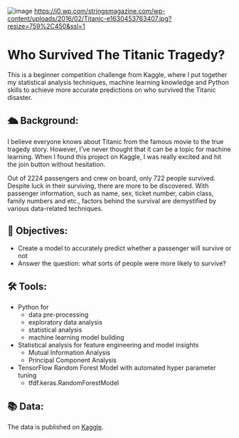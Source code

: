 ![image](https://github.com/wangtuguahhh/Who-survived-Titanic-tragedy/assets/130683390/12bb604c-3c84-4a48-b2ea-359c2302ee8d)
https://i0.wp.com/stringsmagazine.com/wp-content/uploads/2016/02/Titanic-e1630453763407.jpg?resize=759%2C450&ssl=1
# Who Survived The Titanic Tragedy?
This is a beginner competition challenge from Kaggle, where I put together my statistical analysis techniques, machine learning knowledge and Python skills to achieve more accurate predictions on who survived the Titanic disaster.  

## 🛳 Background:
I believe everyone knows about Titanic from the famous movie to the true tragedy story. However, I've never thought that it can be a topic for machine learning. When I found this project on Kaggle, I was really excited and hit the join button without hesitation. 

Out of 2224 passengers and crew on board, only 722 people survived. Despite luck in their surviving, there are more to be discovered. With passenger information, such as name, sex, ticket number, cabin class, family numbers and etc., factors behind the survival are demystified by various data-related techniques. 
## 🎯 Objectives:
* Create a model to accurately predict whether a passenger will survive or not
* Answer the question: what sorts of people were more likely to survive?
## 🛠 Tools:
* Python for
  - data pre-processing
  - exploratory data analysis
  - statistical analysis
  - machine learning model building
* Statistical analysis for feature engineering and model insights
  - Mutual Information Analysis
  - Principal Component Analysis
* TensorFlow Random Forest Model with automated hyper parameter tuning
  - tfdf.keras.RandomForestModel
## 📚 Data:
The data is published on [Kaggle](https://www.kaggle.com/competitions/titanic/data).

